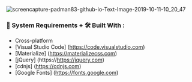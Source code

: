 ![screencapture-padman83-github-io-Text-Image-2019-10-11-10_20_47](https://user-images.githubusercontent.com/45048950/66620156-0e00a300-ec12-11e9-877c-0f0c2ce409ef.png)

### 🧰 System Requirements + 🛠️ Built With :

* Cross-platform
* [Visual Studio Code] (https://code.visualstudio.com)
* [Materialize] (https://materializecss.com)
* [jQuery] (https://https://jquery.com)
* [cdnjs] (https://cdnjs.com)
* [Google Fonts] (https://fonts.google.com)

